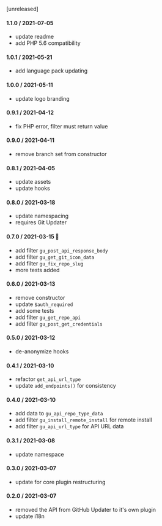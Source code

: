 [unreleased]

#### 1.1.0 / 2021-07-05
* update readme
* add PHP 5.6 compatibility

#### 1.0.1 / 2021-05-21
* add language pack updating

#### 1.0.0 / 2021-05-11
* update logo branding

#### 0.9.1 / 2021-04-12
* fix PHP error, filter must return value

#### 0.9.0 / 2021-04-11
* remove branch set from constructor

#### 0.8.1 / 2021-04-05
* update assets
* update hooks

#### 0.8.0 / 2021-03-18
* update namespacing
* requires Git Updater

#### 0.7.0 / 2021-03-15 🎂
* add filter `gu_post_api_response_body`
* add filter `gu_get_git_icon_data`
* add filter `gu_fix_repo_slug`
* more tests added

#### 0.6.0 / 2021-03-13
* remove constructor
* update `$auth_required`
* add some tests
* add filter `gu_get_repo_api`
* add filter `gu_post_get_credentials`

#### 0.5.0 / 2021-03-12
* de-anonymize hooks

#### 0.4.1 / 2021-03-10
* refactor `get_api_url_type`
* update `add_endpoints()` for consistency

#### 0.4.0 / 2021-03-10
* add data to `gu_api_repo_type_data`
* add filter `gu_install_remote_install` for remote install
* add filter `gu_api_url_type` for API URL data

#### 0.3.1 / 2021-03-08
* update namespace

#### 0.3.0 / 2021-03-07
* update for core plugin restructuring

#### 0.2.0 / 2021-03-07
* removed the API from GitHub Updater to it's own plugin
* update i18n
